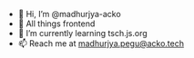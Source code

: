 - 👋 Hi, I’m @madhurjya-acko
- 👀 All things frontend
- 🌱 I’m currently learning tsch.js.org
- 📫 Reach me at madhurjya.pegu@acko.tech

<!---
madhurjya-acko/madhurjya-acko is a ✨ special ✨ repository because its `README.md` (this file) appears on your GitHub profile.
You can click the Preview link to take a look at your changes.
--->
